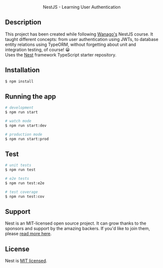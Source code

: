 <p align="center">
  NestJS - Learning User Authentication
</p>

## Description

This project has been created while following <a target="_blank" href="https://wanago.io/">Wanago's</a> NestJS course.
It taught different concepts: from user authentication using JWTs, to database entity relations using TypeORM, without forgetting about unit and integration testing, of course! 😀
<br/>
Uses the [Nest](https://github.com/nestjs/nest) framework TypeScript starter repository.

## Installation

```bash
$ npm install
```

## Running the app

```bash
# development
$ npm run start

# watch mode
$ npm run start:dev

# production mode
$ npm run start:prod
```

## Test

```bash
# unit tests
$ npm run test

# e2e tests
$ npm run test:e2e

# test coverage
$ npm run test:cov
```

## Support

Nest is an MIT-licensed open source project. It can grow thanks to the sponsors and support by the amazing backers. If you'd like to join them, please [read more here](https://docs.nestjs.com/support).

## License

Nest is [MIT licensed](LICENSE).
